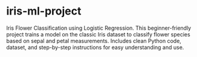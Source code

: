 # iris-ml-project
Iris Flower Classification using Logistic Regression. This beginner-friendly project trains a model on the classic Iris dataset to classify flower species based on sepal and petal measurements. Includes clean Python code, dataset, and step-by-step instructions for easy understanding and use.
